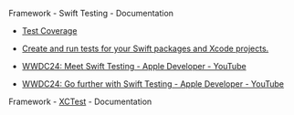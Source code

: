 Framework - Swift Testing - Documentation 

* [Test Coverage](https://developer.apple.com/documentation/Xcode/test-coverage)

* [Create and run tests for your Swift packages and Xcode projects.](https://developer.apple.com/documentation/testing)

* [WWDC24: Meet Swift Testing - Apple Developer - YouTube](https://youtu.be/WFnkNcvLnCI?si=yBjnMhboHuiIrJUF)

* [WWDC24: Go further with Swift Testing - Apple Developer - YouTube](https://youtu.be/bOvWGHi-BxI?si=SJcszCzwMZ5XciQR)

Framework - [XCTest](https://developer.apple.com/documentation/xctest) - Documentation
